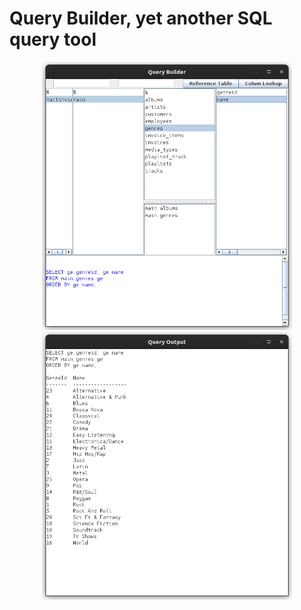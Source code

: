 # Query Builder, yet another SQL query tool 

<p align="center">
  <img src="screenshots/qb_screenshot_query.png" width="400" />
  <img src="screenshots/qb_screenshot_output.png" width="400" />
</p>
